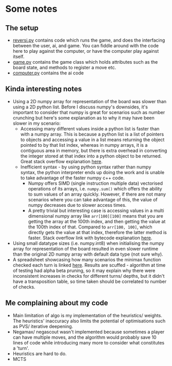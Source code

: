 # Some notes

## The setup
- [reversi.py](reversi.py) contains code which runs the game, and does the interfacing between the user, ai, and game. You can fiddle around with the code here to play against the computer, or have the computer play against itself.
- [game.py](game.py) contains the game class which holds attributes such as the board state, and methods to register a move etc.
- [computer.py](computer.py) contains the ai code

## Kinda interesting notes
- Using a 2D numpy array for representation of the board was slower than using a 2D python list. Before I discuss numpy's downsides, it's important to consider that numpy is great for scenarios such as number crunching but here's some explanation as to why it may have been slower in my scenario:
  - Accessing many different values inside a python list is faster than with a numpy array. This is because a python list is a list of pointers to objects and accessing a value in a list means returning the object pointed to by that list index, whereas in numpy arrays, it is a contiguous area in memory, but there is extra overhead in converting the integer stored at that index into a python object to be returned. Great stack overflow explanation [here](https://stackoverflow.com/questions/44224696/converting-numpy-array-to-a-set-takes-too-long/44226069#44226069).
  - Inefficient syntax - by using python syntax rather than numpy syntax, the python interpreter ends up doing the work and is unable to take advantage of the faster numpy c++ code.
	- Numpy offers SIMD (single instruction multiple data) vectorised operations of its arrays, i.e. ```numpy.sum()``` which offers the ability to sum values of an array quickly. However, if there are not many scenarios where you can take advantage of this, the value of numpy decreases due to slower access times.
    - A pretty trivial but interesting case is accessing values in a multi dimensional numpy array like ```arr[100][100]``` means that you are getting the array at the 100th index, and then getting the value at the 100th index of that. Compared to ```arr[100, 100]```, which directly gets the value at that index, therefore the latter method is faster. Stack overflow link with bytecode explanation [here](https://stackoverflow.com/questions/29281680/numpy-individual-element-access-slower-than-for-lists).
- Using small datatype sizes (i.e. numpy.int8) when initialising the numpy array for representation of the board resulted in even slower runtime than the original 2D numpy array with default data type (not sure why).
- A spreadsheet showcasing how many scenarios the minimax function checked each turn is linked [here](https://docs.google.com/spreadsheets/d/1Bg-CorpUQpmLuJNiVqcAQRPe22uGhv7ZhbHWpEP5OJg/edit?usp=sharing). Results are scuffed - algorithm at time of testing had alpha beta pruning, so it may explain why there were inconsistent increases in checks for different turns/ depths, but it didn't have a transposition table, so time taken should be correlated to number of checks.

## Me complaining about my code
- Main limitation of algo is my implementation of the heuristics/ weights. The heuristics' inaccuracy also limits the potential of optimisations such as PVS/ iterative deepening.
- Negamax/ negascout wasn't implemented because sometimes a player can have multiple moves, and the algorithm would probably save 10 lines of code while introducing many more to consider what constitutes a 'turn'.
- Heuristics are hard to do.
- MCTS